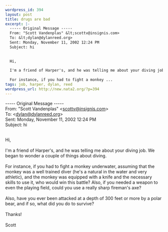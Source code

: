 ```yaml
--- 
wordpress_id: 394
layout: post
title: drugs are bad
excerpt: |-
  ----- Original Message ----- 
  From: "Scott Vandenplas" &lt;scottv@insignis.com>
  To: &lt;dylan@dylanreed.org>
  Sent: Monday, November 11, 2002 12:24 PM
  Subject: hi
  
  
  Hi,
  
  I'm a friend of Harper's, and he was telling me about your diving job. We began to wonder a couple of things about diving.
  
  For instance, if you had to fight a monkey ...
tags: job, harper, dylan, reed
wordpress_url: http://new.nata2.org/?p=394
---
```

----- Original Message ----- <br/>
From: "Scott Vandenplas" &lt;scottv@insignis.com><br/>
To: &lt;dylan@dylanreed.org><br/>
Sent: Monday, November 11, 2002 12:24 PM<br/>
Subject: hi<br/>
<br/>

Hi,<br/>
<br/>
I'm a friend of Harper's, and he was telling me about your diving job. We began to wonder a couple of things about diving.<br/>
<br/>
For instance, if you had to fight a monkey underwater, assuming that the monkey was a well trained diver (he's a natural in the water and very athletic), and the monkey was equipped with a knife and the necessary skills to use it, who would win this battle?  Also, if you needed a weapon to even the playing field, could you use a really sharp fireman's axe?<Br>
<br/>
Also, have you ever been attacked at a depth of 300 feet or more by a polar bear, and if so, what did you do to survive?<br/>
<br/>
Thanks!<br/>
<br/>
Scott<Br>
<Br>

